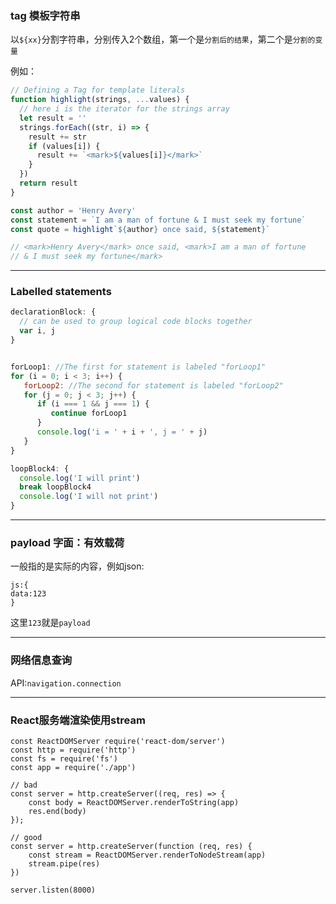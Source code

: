 ### tag 模板字符串

以`${xx}`分割字符串，分别传入2个数组，第一个是`分割后的结果`，第二个是`分割的变量`

例如：
```js
// Defining a Tag for template literals
function highlight(strings, ...values) {
  // here i is the iterator for the strings array
  let result = ''
  strings.forEach((str, i) => {
    result += str
    if (values[i]) {
      result += `<mark>${values[i]}</mark>`
    }
  })
  return result
}

const author = 'Henry Avery'
const statement = `I am a man of fortune & I must seek my fortune`
const quote = highlight`${author} once said, ${statement}`

// <mark>Henry Avery</mark> once said, <mark>I am a man of fortune
// & I must seek my fortune</mark>
```

------------------
### Labelled statements

```js
declarationBlock: {
  // can be used to group logical code blocks together
  var i, j
}


forLoop1: //The first for statement is labeled "forLoop1"
for (i = 0; i < 3; i++) {      
   forLoop2: //The second for statement is labeled "forLoop2"
   for (j = 0; j < 3; j++) {   
      if (i === 1 && j === 1) {
         continue forLoop1
      }
      console.log('i = ' + i + ', j = ' + j)
   }
}

loopBlock4: {
  console.log('I will print')
  break loopBlock4
  console.log('I will not print')
}
```

-----

### payload 字面：有效载荷 

一般指的是实际的内容，例如json:

```
js:{
data:123
}
```

这里`123`就是`payload`

-----

### 网络信息查询

API:`navigation.connection`

-----

### React服务端渲染使用stream

```
const ReactDOMServer require('react-dom/server')
const http = require('http')
const fs = require('fs')
const app = require('./app')

// bad
const server = http.createServer((req, res) => {
    const body = ReactDOMServer.renderToString(app)
    res.end(body)
});

// good
const server = http.createServer(function (req, res) {
    const stream = ReactDOMServer.renderToNodeStream(app)
    stream.pipe(res)
})

server.listen(8000)
```